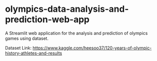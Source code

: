 # olympics-data-analysis-and-prediction-web-app

A Streamlit web application for the analysis and prediction of olympics games using dataset.

Dataset Link: https://www.kaggle.com/heesoo37/120-years-of-olympic-history-athletes-and-results


